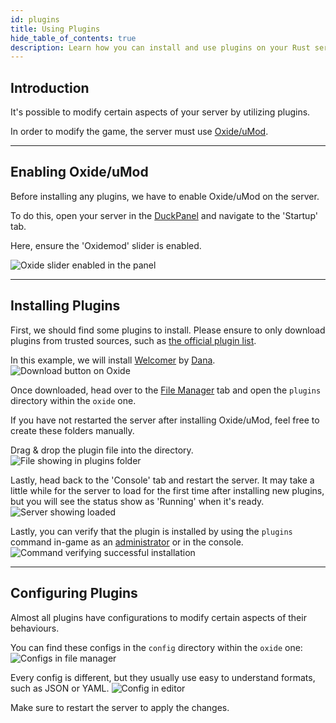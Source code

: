 ```yaml
---
id: plugins
title: Using Plugins
hide_table_of_contents: true
description: Learn how you can install and use plugins on your Rust server!
---
```


## Introduction

It's possible to modify certain aspects of your server by utilizing plugins.

In order to modify the game, the server must use [Oxide/uMod](https://umod.org).

---

## Enabling Oxide/uMod

Before installing any plugins, we have to enable Oxide/uMod on the server.

To do this, open your server in the [DuckPanel](https://mc.bloom.host) and navigate to the 'Startup' tab.

Here, ensure the 'Oxidemod' slider is enabled.

![Oxide slider enabled in the panel](/games/rust/plugins/enable.png)

---

## Installing Plugins

First, we should find some plugins to install. Please ensure to only download plugins from trusted sources, such
as [the official plugin list](https://umod.org/plugins?page=1&sort=downloads&sortdir=desc&categories=rust).

In this example, we will install [Welcomer](https://umod.org/plugins/welcomer) by [Dana](https://umod.org/user/Dana).
![Download button on Oxide](/games/rust/plugins/download.png)

Once downloaded, head over to the [File Manager](/using_the_panel/file-manager-controls.md) tab and open the `plugins`
directory within the `oxide` one.

If you have not restarted the server after installing Oxide/uMod, feel free to create these folders manually.

Drag & drop the plugin file into the directory.
![File showing in plugins folder](/games/rust/plugins/upload.png)

Lastly, head back to the 'Console' tab and restart the server. It may take a little while for the server to load for the
first time after installing new plugins, but you will see the status show as 'Running' when it's ready.
![Server showing loaded](/games/rust/plugins/loaded.png)

Lastly, you can verify that the plugin is installed by using the `plugins` command in-game as
an [administrator](./admin.md) or in the console.
![Command verifying successful installation](/games/rust/plugins/list.png)

---

## Configuring Plugins

Almost all plugins have configurations to modify certain aspects of their behaviours.

You can find these configs in the `config` directory within the `oxide` one:
![Configs in file manager](/games/rust/plugins/config-list.png)

Every config is different, but they usually use easy to understand formats, such as JSON or YAML.
![Config in editor](/games/rust/plugins/config.png)

Make sure to restart the server to apply the changes.
